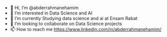 - 👋 Hi, I’m @abderrahmanehamim
- 👀 I’m interested in Data Science and AI
- 🌱 I’m currently Studying data science and ai at Ensam Rabat
- 💞️ I’m looking to collaborate on Data Science projects
- 📫 How to reach me https://www.linkedin.com/in/abderrahmanehamim/

<!---
abderrahmanehamim/abderrahmanehamim is a ✨ special ✨ repository because its `README.md` (this file) appears on your GitHub profile.
You can click the Preview link to take a look at your changes.
--->
